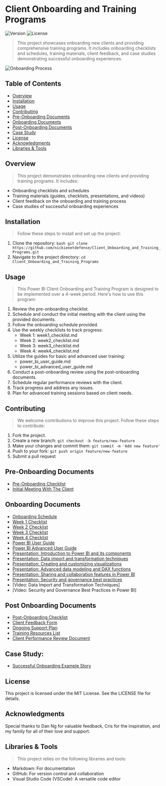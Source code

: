 # Client Onboarding and Training Programs

![Version](https://img.shields.io/badge/version-1.0.0-blue.svg)
![License](https://img.shields.io/badge/license-MIT-green.svg)

> This project showcases onboarding new clients and providing comprehensive training programs. It includes onboarding checklists and schedules, training materials, client feedback, and case studies demonstrating successful onboarding experiences.

![Onboarding Process](https://github.com/NickieNetDefense/Client_Onboarding_and_Training_Programs/blob/main/project_timeline.png?raw=true)

## Table of Contents
- [Overview](#overview)
- [Installation](#installation)
- [Usage](#usage)
- [Contributing](#contributing)
- [Pre-Onboarding Documents](#pre-onboarding-documents)
- [Onboarding Documents](#onboarding-documents)
- [Post-Onboarding Documents](#post-onboarding-documents)
- [Case Study](#case_study)
- [License](#license)
- [Acknowledgments](#acknowledgments)
- [Libraries & Tools](#libraries--tools)

## Overview
> This project demonstrates onboarding new clients and providing training programs. It includes:

- Onboarding checklists and schedules
- Training materials (guides, checklists, presentations, and videos)
- Client feedback on the onboarding and training process
- Case studies of successful onboarding experiences

## Installation
> Follow these steps to install and set up the project:

1. Clone the repository: ```bash git clone https://github.com/nickienetdefense/Client_Onboarding_and_Training_Programs.git```
2. Navigate to the project directory: ```cd Client_Onboarding_and_Training_Programs```

## Usage
> This Power BI Client Onboarding and Training Program is designed to be implemented over a 4-week period. Here's how to use this program:
1. Review the pre-onboarding checklist.
2. Schedule and conduct the initial meeting with the client using the provided documents.
3. Follow the onboarding schedule provided.
4. Use the weekly checklists to track progress:
    - Week 1: week1_checklist.md
    - Week 2: week2_checklist.md
    - Week 3: week3_checklist.md
    - Week 4: week4_checklist.md
5. Utilize the guides for basic and advanced user training:
    - power_bi_user_guide.md
    - power_bi_advanced_user_guide.md
6. Conduct a post-onboarding review using the post-onboarding documents.
7. Schedule regular performance reviews with the client.
8. Track progress and address any issues.
9. Plan for advanced training sessions based on client needs.

## Contributing
> We welcome contributions to improve this project. Follow these steps to contribute:
1. Fork the project.
2. Create a new branch: ```git checkout -b feature/new-feature```
4. Make your changes and commit them: ```git commit -m 'Add new feature'```
5. Push to your fork: ```git push origin feature/new-feature```
6. Submit a pull request

## Pre-Onboarding Documents
- [Pre-Onboarding Checklist](https://github.com/NickieNetDefense/Client_Onboarding_and_Training_Programs/blob/main/checklists/pre_onboarding_checklist)
- [Initial Meeting With The Client](https://github.com/NickieNetDefense/Client_Onboarding_and_Training_Programs/blob/main/pre-onboarding_documents/client_initial_meeting)

## Onboarding Documents
- [Onboarding Schedule](https://github.com/NickieNetDefense/Client_Onboarding_and_Training_Programs/blob/main/onboarding_documents/onboarding_schedule)
- [Week 1 Checklist](https://github.com/NickieNetDefense/Client_Onboarding_and_Training_Programs/blob/main/checklists/week1_checklist)
- [Week 2 Checklist](https://github.com/NickieNetDefense/Client_Onboarding_and_Training_Programs/blob/main/checklists/week2_checklist)
- [Week 3 Checklist](https://github.com/NickieNetDefense/Client_Onboarding_and_Training_Programs/blob/main/checklists/week3_checklist)
- [Week 4 Checklist](https://github.com/NickieNetDefense/Client_Onboarding_and_Training_Programs/blob/main/checklists/week4_checklist)
- [Power BI User Guide](https://github.com/NickieNetDefense/Client_Onboarding_and_Training_Programs/blob/main/user_guides/power_bi_user_guide)
- [Power BI Advanced User Guide](https://github.com/NickieNetDefense/Client_Onboarding_and_Training_Programs/blob/main/user_guides/power_bi_advanced_user_guide)
- [Presentation: Introduction to Power BI and its components](https://github.com/NickieNetDefense/Client_Onboarding_and_Training_Programs/blob/main/presentations/introduction_to_power_bi.pdf)
- [Presentation: Data import and transformation techniques](https://github.com/NickieNetDefense/Client_Onboarding_and_Training_Programs/blob/main/presentations/data_import_and_transformation_techniques.pdf)
- [Presentation: Creating and customizing visualizations](https://github.com/NickieNetDefense/Client_Onboarding_and_Training_Programs/blob/main/presentations/creating_and_customizing_visualizations_in_power_bi.pdf)
- [Presentation: Advanced data modeling and DAX functions](https://github.com/NickieNetDefense/Client_Onboarding_and_Training_Programs/blob/main/presentations/advanced_data_modeling_and_dax_functions_in_power_bi.pdf)
- [Presentation: Sharing and collaboration features in Power BI](https://github.com/NickieNetDefense/Client_Onboarding_and_Training_Programs/blob/main/presentations/sharing_and_collaboration_features_in_power_bi.pdf)
- [Presentation: Security and governance best practices](https://github.com/NickieNetDefense/Client_Onboarding_and_Training_Programs/blob/main/presentations/security_and_governance_best_practices_in_power_bi.pdf)
- [Video: Data Import and Transformation Techniques]
- [Video: Security and Governance Best Practices in Power BI]

## Post Onboarding Documents
- [Post-Onboarding Checklist](https://github.com/NickieNetDefense/Client_Onboarding_and_Training_Programs/blob/main/checklists/post_onboarding_checklist)
- [Client Feedback Form](https://github.com/NickieNetDefense/Client_Onboarding_and_Training_Programs/blob/main/post-onboarding_documents/client_feedback_form)
- [Ongoing Support Plan](https://github.com/NickieNetDefense/Client_Onboarding_and_Training_Programs/blob/main/post-onboarding_documents/ongoing_support_plan)
- [Training Resources List](https://github.com/NickieNetDefense/Client_Onboarding_and_Training_Programs/blob/main/training_materials/training_resources_list)
- [Client Performance Review Document](https://github.com/NickieNetDefense/Client_Onboarding_and_Training_Programs/blob/main/post-onboarding_documents/client_performance_review_document)

## Case Study: 
- [Successful Onboarding Example Story](https://github.com/NickieNetDefense/Client_Onboarding_and_Training_Programs/blob/main/post-onboarding_documents/successful_onboarding_example_story)

## License
This project is licensed under the MIT License. See the LICENSE file for details.

## Acknowledgments
Special thanks to Dan Ng for valuable feedback, Cris for the inspiration, and my family for all of their love and support.

## Libraries & Tools
> This project relies on the following libraries and tools:
- Markdown: For documentation
- GitHub: For version control and collaboration
- Visual Studio Code (VSCode): A versatile code editor
